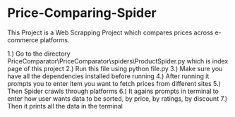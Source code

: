 # Price-Comparing-Spider

This Project is a Web Scrapping Project which compares prices across e-commerce platforms.

1.) Go to the directory PriceComparator\PriceComparator\spiders\ProductSpider.py which is index page of this project
2.) Run this file using python file.py
3.) Make sure you have all the dependencies installed before running
4.) After running it prompts you to enter item you want to fetch prices from different sites
5.) Then Spider crawls through platforms
6.) It agains prompts in terminal to enter how user wants data to be sorted, by price, by ratings, by discount
7.) Then it prints all the data in the terminal
